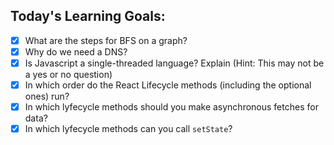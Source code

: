 
## Today's Learning Goals:

- [x] What are the steps for BFS on a graph? 
- [x] Why do we need a DNS?
- [x] Is Javascript a single-threaded language? Explain (Hint: This may not be a yes or no question)
- [x] In which order do the React Lifecycle methods (including the optional ones) run?
- [x] In which lyfecycle methods should you make asynchronous fetches for data?
- [x] In which lyfecycle methods can you call `setState`?
